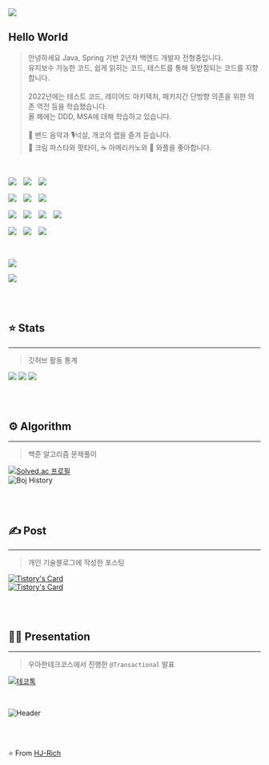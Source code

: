<img src="https://capsule-render.vercel.app/api?type=waving&height=180&text=Hi%20there%20👋&fontAlign=25&fontAlignY=40&color=gradient&animation=fadeIn"/>

## Hello World

> 안녕하세요 Java, Spring 기반 2년차 백엔드 개발자 전형중입니다.<br>유지보수 가능한 코드, 쉽게 읽히는 코드, 테스트를 통해 뒷받침되는 코드를 지향합니다.
<br><br>
2022년에는 테스트 코드, 레이어드 아키텍처, 패키지간 단방향 의존을 위한 의존 역전 등을 학습했습니다.<br>올 해에는 DDD, MSA에 대해 학습하고 있습니다.
<br><br>
🎸 밴드 음악과 🎙️넉살, 개코의 랩을 즐겨 듣습니다.<br>🍝 크림 파스타와 팟타이, ☕️ 아메리카노와 🧇 와플을 좋아합니다.

<br>

<img src="https://img.shields.io/badge/Java-595959?style=for-the-badge&logo=java" />&emsp;<img src="https://img.shields.io/badge/SpringBoot-595959?style=for-the-badge&logo=springboot" />&emsp;<img src="https://img.shields.io/badge/Spring%20Data%20JPA-595959?style=for-the-badge&logo=springdatajpa" />

<img src="https://img.shields.io/badge/MySQL-595959?style=for-the-badge&logo=mysql" />&emsp;<img src="https://img.shields.io/badge/Redis-595959?style=for-the-badge&logo=redis" />&emsp;<img src="https://img.shields.io/badge/Git-595959?style=for-the-badge&logo=git">

<img src="https://img.shields.io/badge/Nginx-595959?style=for-the-badge&logo=nginx&logoColor=green" />&emsp;<img src="https://img.shields.io/badge/AWS-595959?style=for-the-badge&logo=amazonaws&logoColor=orange" />&emsp;<img src="https://img.shields.io/badge/Jenkins-595959?style=for-the-badge&logo=jenkins" />&emsp;<img src="https://img.shields.io/badge/Github%20Actions-595959?style=for-the-badge&logo=github-actions" />

<img src="https://img.shields.io/badge/Grafana-595959?style=for-the-badge&logo=grafana">&emsp;<img src="https://img.shields.io/badge/Prometheus-595959?style=for-the-badge&logo=prometheus">&emsp;<img src="https://img.shields.io/badge/SonarCloud-595959?style=for-the-badge&logo=sonarcloud" />

<br>

<a href="mailTo:ztzy1907@gmail.com" target="_blank"><img src="https://img.shields.io/badge/Gmail-595959?style=for-the-badge&logo=gmail" /></a>

<img src="https://hits.seeyoufarm.com/api/count/incr/badge.svg?url=https%3A%2F%2Fgithub.com%2FHJ-Rich%2Fhit-counter&count_bg=%2379C83D&title_bg=%23555555&icon=&icon_color=%23E7E7E7&title=visitors&edge_flat=false"/>

<br><br>

## ⭐️ Stats

---

> 깃허브 활동 통계

<img src="https://github-readme-stats.vercel.app/api/top-langs/?username=HJ-Rich&layout=compact&langs_count=4&theme=vue-dark&&hide=python">
<img src="https://github-readme-stats.vercel.app/api?username=HJ-Rich&theme=vue-dark&show_icons=true&count_private=true">
<img src="https://github-readme-streak-stats.herokuapp.com/?user=HJ-Rich&theme=dark">


<br><br>

## ⚙️ Algorithm

---

> 백준 알고리즘 문제풀이

[![Solved.ac
프로필](http://mazassumnida.wtf/api/v2/generate_badge?boj=richard7)](https://solved.ac/richard7)
<br>
![Boj History](http://mazandi.herokuapp.com/api?handle=richard7&theme=dark)

<br><br>

## ✍️ Post

---

> 개인 기술블로그에 작성한 포스팅

[![Tistory's Card](https://github-readme-tistory-card.vercel.app/api?name=creampuffy&postId=172&theme=tistory)](https://creampuffy.tistory.com/172)
<br>
[![Tistory's Card](https://github-readme-tistory-card.vercel.app/api?name=creampuffy&postId=179&theme=tistory)](https://creampuffy.tistory.com/179)

<br><br>

## 🙋‍♂️ Presentation

---

> 우아한테크코스에서 진행한 `@Transactional` 발표

[![테코톡](http://img.youtube.com/vi/taAp_u83MwA/mqdefault.jpg)](https://youtu.be/taAp_u83MwA)

<br>


![Header](https://capsule-render.vercel.app/api?type=waving&height=180&text=Bye%20👋&fontAlign=82&fontAlignY=75&color=gradient&section=footer&animation=fadeIn)

<br><br>

⭐️ From [HJ-Rich](https://github.com/HJ-Rich)

